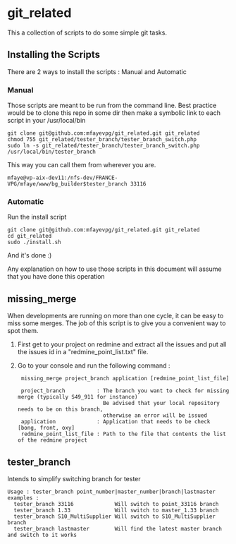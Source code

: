 git_related
===========

This a collection of scripts to do some simple git tasks.

Installing the Scripts
----------------------

There are 2 ways to install the scripts : Manual and Automatic

### Manual

Those scripts are meant to be run from the command line.
Best practice would be to clone this repo in some dir then make a symbolic link to each script in your /usr/local/bin

    git clone git@github.com:mfayevpg/git_related.git git_related
    chmod 755 git_related/tester_branch/tester_branch_switch.php
    sudo ln -s git_related/tester_branch/tester_branch_switch.php /usr/local/bin/tester_branch
This way you can call them from wherever you are.

    mfaye@vp-aix-dev11:/nfs-dev/FRANCE-VPG/mfaye/www/bg_builder$tester_branch 33116

### Automatic

Run the install script

    git clone git@github.com:mfayevpg/git_related.git git_related
    cd git_related
    sudo ./install.sh

And it's done :)

Any explanation on how to use those scripts in this document will assume that you have done this operation

missing_merge
-------------
When developments are running on more than one cycle, it can be easy to miss some merges.
The job of this script is to give you a convenient way to spot them.

1. First get to your project on redmine and extract all the issues and put all the issues id in a
"redmine_point_list.txt" file.
2. Go to your console and run the following command :

        missing_merge project_branch application [redmine_point_list_file]
    
        project_branch          : The branch you want to check for missing merge (typically S49_911 for instance)
                                  Be advised that your local repository needs to be on this branch,
                                  otherwise an error will be issued
        application             : Application that needs to be check [bong, front, oxy]
        redmine_point_list_file : Path to the file that contents the list of the redmine project

tester_branch
-------------
Intends to simplify switching branch for tester

    Usage : tester_branch point_number|master_number|branch|lastmaster
    examples :
      tester_branch 33116             Will switch to point_33116 branch
      tester_branch 1.33              Will switch to master_1.33 branch
      tester_branch S10_MultiSupplier Will switch to S10_MultiSupplier branch
      tester_branch lastmaster        Will find the latest master branch and switch to it works